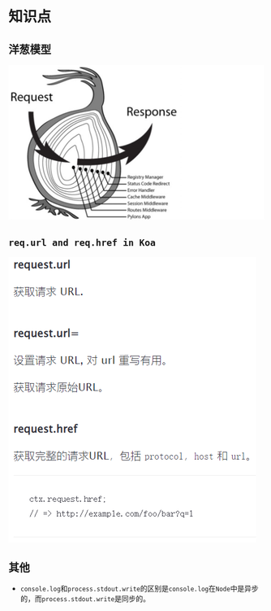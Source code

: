 # 知识点

## 洋葱模型

![](/img/0065.png)

## `req.url and req.href in Koa`

![](/img/0122.png)

## 其他

- `console.log`和`process.stdout.write`的区别是`console.log`在`Node`中是异步的，而`process.stdout.write`是同步的。
